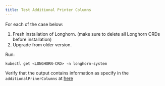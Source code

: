 ```yaml
---
title: Test Additional Printer Columns
---
```



For each of the case below: 

1. Fresh installation of Longhorn. (make sure to delete all Longhorn CRDs before installation)
1. Upgrade from older version.

Run:

```
kubectl get <LONGHORN-CRD> -n longhorn-system
```

Verify that the output contains information as specify in the `additionalPrinerColumns` 
at [here](https://github.com/longhorn/longhorn-manager/blob/master/deploy/install/01-prerequisite/03-crd.yaml)
